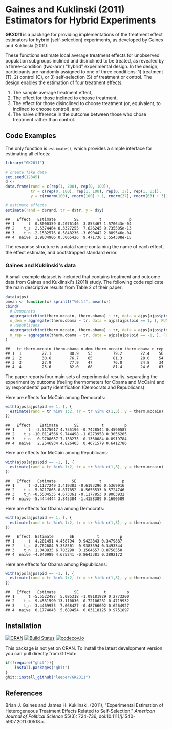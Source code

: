 # Gaines and Kuklinski (2011) Estimators for Hybrid Experiments #

**GK2011** is a package for providing implementations of the treatment effect estimators for hybrid (self-selection) experiments, as developed by Gaines and Kuklinski (2011).

These functions estimate local average treatment effects for unobserved population subgroups inclined and disinclined to be treated, as revealed by a three-condition (two-arm) "hybrid" experimental design. In the design, participants are randomly assigned to one of three conditions: 1) treatment (T), 2) control (C), or 3) self-selection (S) of treatment or control. The design enables the estimation of four treatment effects:

 1. The sample average treatment effect,
 2. The effect for those inclined to choose treatment,
 3. The effect for those disinclined to choose treatment (or, equivalent, to inclined to choose control), and
 4. The naive difference in the outcome between those who chose treatment rather than control.



## Code Examples ##

The only function is `estimate()`, which provides a simple interface for estimating all effects:


```r
library("GK2011")

# create fake data
set.seed(12345)
d <- 
data.frame(rand = c(rep(1, 200), rep(0, 100)),
           tr = c(rep(0, 100), rep(1, 100), rep(0, 37), rep(1, 63)),
           y = c(rnorm(100), rnorm(100) + 1, rnorm(37), rnorm(63) + 3))

# estimate effects
estimate(rand = d$rand, tr = d$tr, y = d$y)
```

```
##   Effect   Estimate        SE         t            p
## 1      t  0.8000359 0.2076146  3.853467 1.570643e-04
## 2    t_s  2.5374464 0.3327255  7.626245 9.735505e-13
## 3    t_n -2.1582576 0.5848236 -3.690442 2.889546e-04
## 4  naive  2.9034906 0.3065426  9.471736 1.554308e-15
```

The response structure is a data.frame containing the name of each effect, the effect estimate, and bootstrapped standard error.

### Gaines and Kuklinski's data

A small example dataset is included that contains treatment and outcome data from Gaines and Kuklinski's (2011) study. The following code replicate the main descriptive results from Table 2 of their paper:


```r
data(ajps)
pmean <- function(x) sprintf("%0.1f", mean(x))
cbind(
  # Democrats
  aggregate(cbind(therm.mccain, therm.obama) ~ tr, data = ajps[ajps$pid == 1, ], FUN = pmean)[, 1:3],
  n_dem = aggregate(therm.obama ~ tr, data = ajps[ajps$pid == 1, ], FUN = length)[, 2],
  # Republicans
  aggregate(cbind(therm.mccain, therm.obama) ~ tr, data = ajps[ajps$pid == -1, ], FUN = pmean)[, 2:3],
  n_rep = aggregate(therm.obama ~ tr, data = ajps[ajps$pid == -1, ], FUN = length)[, 2]
)
```

```
##   tr therm.mccain therm.obama n_dem therm.mccain therm.obama n_rep
## 1  1         27.1        80.9    53         79.2        22.4    56
## 2  2         30.6        76.7    65         81.3        28.0    54
## 3  3         27.9        77.9    47         76.0        24.8    34
## 4  4         25.6        82.0    68         81.4        24.6    63
```

The paper reports four main sets of experimental results, separating the experiment by outcome (feeling thermometers for Obama and McCain) and by respondents' party identification (Democrats and Republicans).


Here are effects for McCain among Democrats:


```r
with(ajps[ajps$pid == 1, ], {
  estimate(rand = tr %in% 1:2, tr = tr %in% c(1,3), y = therm.mccain)
})
```

```
##   Effect    Estimate       SE          t         p
## 1      t  -3.5175617 4.735196 -0.7428544 0.4590587
## 2    t_s -10.0114566 9.744498 -1.0273958 0.3056205
## 3    t_n   0.9708657 7.138275  0.1360084 0.8919784
## 4  naive   2.2546934 4.826405  0.4671579 0.6412786
```

Here are effects for McCain among Republicans:


```r
with(ajps[ajps$pid == -1, ], {
  estimate(rand = tr %in% 1:2, tr = tr %in% c(1,3), y = therm.mccain)
})
```

```
##   Effect   Estimate       SE          t         p
## 1      t -2.1177249 3.419383 -0.6193296 0.5369916
## 2    t_s -5.0217865 8.877852 -0.5656533 0.5724746
## 3    t_n -0.5504535 4.673361 -0.1177853 0.9063932
## 4  naive -5.4444444 3.845384 -1.4158389 0.1600589
```

Here are effects for Obama among Democrats:


```r
with(ajps[ajps$pid == 1, ], {
  estimate(rand = tr %in% 1:2, tr = tr %in% c(1,3), y = therm.obama)
})
```

```
##   Effect  Estimate       SE          t         p
## 1      t  4.201451 4.458794  0.9422843 0.3479887
## 2    t_s  8.762684 9.338501  0.9383394 0.3493344
## 3    t_n  1.048835 6.703290  0.1564657 0.8758550
## 4  naive -4.040989 4.675241 -0.8643381 0.3892172
```

Here are effects for Obama among Republicans:


```r
with(ajps[ajps$pid == -1, ], {
  estimate(rand = tr %in% 1:2, tr = tr %in% c(1,3), y = therm.obama)
})
```

```
##   Effect   Estimate        SE           t         p
## 1      t -5.5522487  5.085318 -1.09181929 0.2773200
## 2    t_s -9.4531590 13.110036 -0.72106281 0.4719932
## 3    t_n -3.4469955  7.068427 -0.48766092 0.6264927
## 4  naive  0.1774043  5.689454  0.03118125 0.9751897
```


## Installation ##

[![CRAN](http://www.r-pkg.org/badges/version/GK2011)](http://cran.r-project.org/package=GK2011)
[![Build Status](https://travis-ci.org/leeper/GK2011.png?branch=master)](https://travis-ci.org/leeper/GK2011)
[![codecov.io](http://codecov.io/github/leeper/GK2011/coverage.svg?branch=master)](http://codecov.io/github/leeper/GK2011?branch=master)

This package is not yet on CRAN. To install the latest development version you can pull directly from GitHub:

```R
if(!require("ghit")){
    install.packages("ghit")
}
ghit::install_github("leeper/GK2011")
```


## References ##

Brian J. Gaines and James H. Kuklinski, (2011), "Experimental Estimation of Heterogeneous Treatment Effects Related to Self-Selection," *American Journal of Political Science* 55(3): 724-736, doi:10.1111/j.1540-5907.2011.00518.x.
